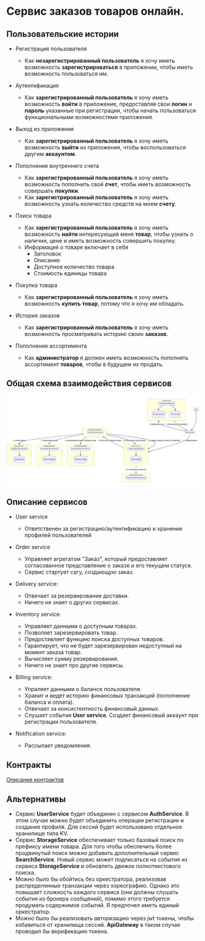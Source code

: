 # Сервис заказов товаров онлайн.

## Пользовательские истории

* Регистрация пользователя
  * Как **незарегистрированный пользователь** я хочу иметь возможность **зарегистрироваться** в приложении, чтобы иметь возможность пользоваться им.
  
* Аутентификация
  * Как **зарегистрированный пользователь** я хочу иметь возможность **войти** в приложение, предоставляя свои **логин** и **пароль** указанные при регистрации, чтобы начать пользоваться функциональными возможностями приложения.

* Выход из приложения
  * Как **зарегистрированный пользователь** я хочу иметь возможность **выйти** из приложения, чтобы воспользоваться другим **аккаунтом**.

* Пополнение внутреннего счета
  * Как **зарегистрированный пользователь** я хочу иметь возможность пополнить свой **счет**, чтобы иметь возможность совершать **покупки**.
  * Как **зарегистрированный пользователь** я хочу иметь возможность узнать количество средств на моем **счету**.

* Поиск товара
  * Как **зарегистрированный пользователь** я хочу иметь возможность **найти** интересующий меня **товар**, чтобы узнать о наличии, цене и иметь возможность совершить покупку.
  * Информация о товаре включает в себя
    * Заголовок
    * Описание
    * Доступное количество товара
    * Стоимость единицы товара

* Покупка товара
  * Как **зарегистрированный пользователь** я хочу иметь возможность **купить** **товар**, потому что я хочу им обладать.

* История заказов
  * Как **зарегистрированный пользователь** я хочу иметь возможность просматривать историю своих **заказов**.

* Пополнение ассортимента
  * Как **администратор** я должен иметь возможность пополнять ассортимент **товаров**, чтобы в будущем их продать.

## Общая схема взаимодействия сервисов

![mermaid-diagram-20200526103254](README.assets/schema.png)

## Описание сервисов

* User service
  * Ответственен за регистрацию/аутентификацию и хранение профилей пользователей

* Order service
  * Управляет агрегатом "Заказ", который предоставляет согласованное представление о заказе и его текущем статусе.
  * Сервис стартует сагу, создающую заказ.

* Delivery service:
  * Отвечает за резервирование доставки.
  * Ничего не знает о других сервисах.

* Inventory service:
  * Управляет данными о доступным товарах.
  * Позволяет зарезервировать товар.
  * Предоставляет функцию поиска доступных товаров.
  * Гарантирует, что не будет зарезервирован недоступный на момент заказа товар.
  * Вычисляет сумму резервирования.
  * Ничего не знает про другие сервисы.

* Billing service:
  * Упраляет данными о балансе пользователя.
  * Хранит и ведет историю финансовых транзакций (пополнение баланса и оплата).
  * Отвечает за консистентность финансовый данных.
  * Слушает события **User service**. Создает финансовый аккаунт при регистрации пользователя.

* Notification service:
  * Рассылает уведомления.

## Контракты 

[Описание контрактов](http://petstore.swagger.io/?url=https://raw.githubusercontent.com/ivahotin/otus-microservice-project/master/contracts/restapi.yaml)

## Альтернативы

* Сервис **UserService** будет объединен с сервисом **AuthService**. В этом случае можно будет объединить операции регистрации и создание профиля. Для сессий будет использовано отдельное хранилище типа KV.
* Сервис **StorageService** обеспечивает только базовый поиск по префиксу имени товара. Для того чтобы обеспечить более продвинутый поиск можно добавить дополнительный сервис **SearchService**. Новый сервис может подписаться на события из сервиса **StorageService** и обновлять движок полнотекстового поиска.
* Можно было бы обойтись без оркестратора, реализовав распределенные транзакции через хореографию. Однако это повышает сложность каждого сервиса (они должны слушать события из брокера сообщений), помимо этого требуется продумать содержимое событий. Я предпочел иметь единый оркестратор.
* Можно было бы реализовать авторизацию через jwt токены, чтобы избавиться от хранилища сессий. **ApiGateway** в таком случае проводил бы верификацию токена.